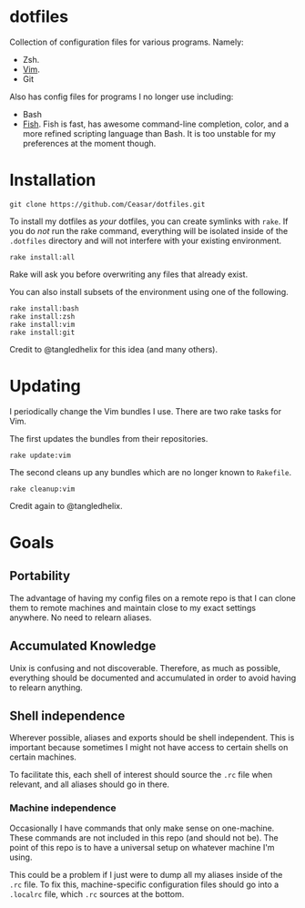 # dotfiles

Collection of configuration files for various programs. Namely:

*   Zsh.
*   [Vim](http://www.vim.org/download.php).
*   Git

Also has config files for programs I no longer use including:

*   Bash
*   [Fish](http://ridiculousfish.com/shell/). Fish is fast, has awesome
    command-line completion, color, and a more refined scripting language than
    Bash. It is too unstable for my preferences at the moment though.


# Installation

    git clone https://github.com/Ceasar/dotfiles.git

To install my dotfiles as *your* dotfiles, you can create symlinks with `rake`. If you do *not* run the rake command, everything will be isolated inside of the `.dotfiles` directory and will not interfere with your existing environment.

    rake install:all

Rake will ask you before overwriting any files that already exist.

You can also install subsets of the environment using one of the following.

    rake install:bash
    rake install:zsh
    rake install:vim
    rake install:git

Credit to @tangledhelix for this idea (and many others).

# Updating

I periodically change the Vim bundles I use. There are two rake tasks for Vim.

The first updates the bundles from their repositories.

    rake update:vim

The second cleans up any bundles which are no longer known to `Rakefile`.

    rake cleanup:vim

Credit again to @tangledhelix.

# Goals

## Portability

The advantage of having my config files on a remote repo is that I can clone them to remote machines and maintain close to my exact settings anywhere. No need to relearn aliases.

## Accumulated Knowledge

Unix is confusing and not discoverable. Therefore, as much as possible,
everything should be documented and accumulated in order to avoid having to
relearn anything.

## Shell independence

Wherever possible, aliases and exports should be shell independent. This is
important because sometimes I might not have access to certain shells on
certain machines.

To facilitate this, each shell of interest should source the `.rc` file when
relevant, and all aliases should go in there.

### Machine independence

Occasionally I have commands that only make sense on one-machine. These
commands are not included in this repo (and should not be). The point of this
repo is to have a universal setup on whatever machine I'm using.

This could be a problem if I just were to dump all my aliases inside of the `.rc` file. To fix this, machine-specific configuration files should go into a `.localrc` file, which `.rc` sources at the bottom.
